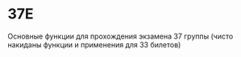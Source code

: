 # 37E
Основные функции для прохождения экзамена 37 группы (чисто накиданы функции и применения для 33 билетов)
